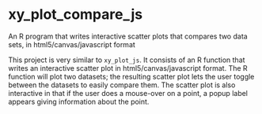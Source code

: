 # xy_plot_compare_js
An R program that writes interactive scatter plots that compares two data sets, in html5/canvas/javascript format

This project is very similar to <code>xy_plot_js</code>. It consists of an R function that writes an interactive scatter plot in html5/canvas/javascript format. The R function will plot two datasets; the resulting scatter plot lets the user toggle between the datasets to easily compare them. The scatter plot is also interactive in that if the user does a mouse-over on a point, a popup label appears giving information about the point.



